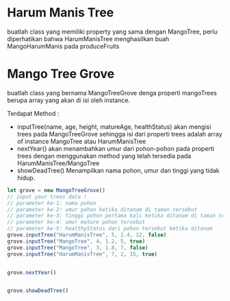# Harum Manis Tree

buatlah class yang memiliki property yang sama dengan MangoTree, 
perlu diperhatikan bahwa HarumManisTree menghasilkan buah MangoHarumManis pada produceFruits

# Mango Tree Grove

buatlah class yang bernama MangoTreeGrove denga properti mangoTrees berupa array yang akan di isi oleh instance. 


Terdapat Method : 
- inputTree(name, age, height, matureAge, healthStatus) 
  akan mengisi trees pada MangoTreeGrove sehingga isi dari properti trees adalah array of instance MangoTree atau HarumManisTree
- nextYear()
  akan menambahkan umur dari pohon-pohon pada properti trees dengan menggunakan method yang telah tersedia pada HarumManisTree/MangoTree
- showDeadTree() 
  Menampilkan nama pohon, umur dan tinggi yang tidak hidup.

```js
let grove = new MangoTreeGrove()
// input your trees data !
// parameter ke-1: nama pohon
// parameter ke-2: umur pohon ketika ditanam di taman tersebut
// parameter ke-3: tinggi pohon pertama kali ketika ditanam di taman tersebut
// parameter ke-4: umur mature pohon tersebut
// parameter ke-5: healthyStatus dari pohon tersebut ketika ditanam
grove.inputTree("HarumManisTree", 5, 2.4, 12, false)
grove.inputTree("MangoTree", 4, 1.2, 5, true)
grove.inputTree("MangoTree", 3, 1.8, 7, false)
grove.inputTree("HarumManisTree", 7, 2, 15, true)


grove.nextYear()


grove.showDeadTree()
```
